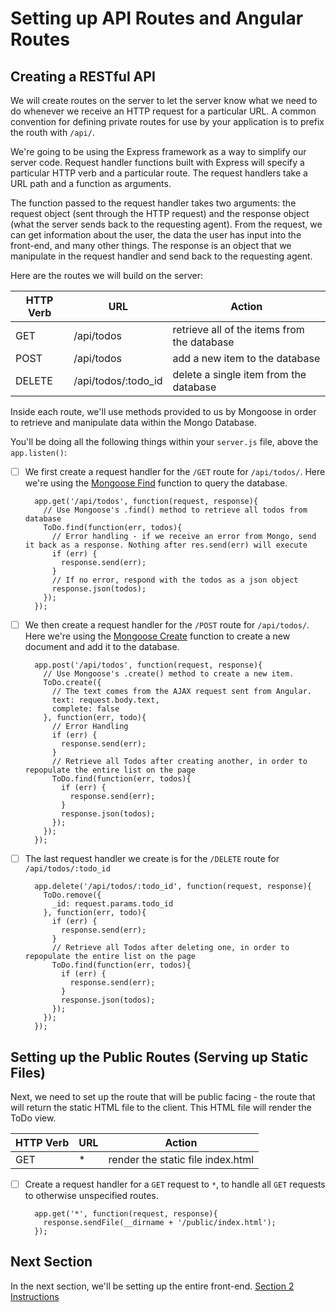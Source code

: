 # Setting up API Routes and Angular Routes

## Creating a RESTful API
We will create routes on the server to let the server know what we need to do whenever we receive an HTTP request for a particular URL. A common convention for defining private routes for use by your application is to prefix the routh with `/api/`.

We're going to be using the Express framework as a way to simplify our server code. Request handler functions built with Express will specify a particular HTTP verb and a particular route. The request handlers take a URL path and a function as arguments. 

The function passed to the request handler takes two arguments: the request object (sent through the HTTP request) and the response object (what the server sends back to the requesting agent). From the request, we can get information about the user, the data the user has input into the front-end, and many other things. The response is an object that we manipulate in the request handler and send back to the requesting agent.

Here are the routes we will build on the server:

|HTTP Verb| URL | Action  |
|---|---|---|
| GET  | /api/todos   | retrieve all of the items from the database  |
| POST |  /api/todos |  add a new item to the database |
| DELETE | /api/todos/:todo_id   |  delete a single item from the database |

Inside each route, we'll use methods provided to us by Mongoose in order to retrieve and manipulate data within the Mongo Database.

You'll be doing all the following things within your `server.js` file, above the `app.listen()`:

- [ ] We first create a request handler for the `/GET` route for `/api/todos/`. Here we're using the [Mongoose Find](http://mongoosejs.com/docs/queries.html) function to query the database.

        app.get('/api/todos', function(request, response){
          // Use Mongoose's .find() method to retrieve all todos from database
          ToDo.find(function(err, todos){
            // Error handling - if we receive an error from Mongo, send it back as a response. Nothing after res.send(err) will execute
            if (err) {
              response.send(err);
            }
            // If no error, respond with the todos as a json object
            response.json(todos);
          });
        });

- [ ] We then create a request handler for the `/POST` route for `/api/todos/`. Here we're using the [Mongoose Create](http://mongoosejs.com/docs/models.html) function to create a new document and add it to the database.

        app.post('/api/todos', function(request, response){
          // Use Mongoose's .create() method to create a new item. 
          ToDo.create({
            // The text comes from the AJAX request sent from Angular.
            text: request.body.text,
            complete: false
          }, function(err, todo){
            // Error Handling
            if (err) { 
              response.send(err); 
            }
            // Retrieve all Todos after creating another, in order to repopulate the entire list on the page
            ToDo.find(function(err, todos){
              if (err) {
                response.send(err);
              }
              response.json(todos);
            });
          });
        });

- [ ] The last request handler we create is for the `/DELETE` route for `/api/todos/:todo_id`

        app.delete('/api/todos/:todo_id', function(request, response){
          ToDo.remove({
            _id: request.params.todo_id
          }, function(err, todo){
            if (err) {
              response.send(err);
            }
            // Retrieve all Todos after deleting one, in order to repopulate the entire list on the page
            ToDo.find(function(err, todos){
              if (err) {
                response.send(err);
              }
              response.json(todos);
            });
          });
        });

## Setting up the Public Routes (Serving up Static Files)

Next, we need to set up the route that will be public facing - the route that will return the static HTML file to the client. This HTML file will render the ToDo view.

|HTTP Verb| URL | Action  |
|---|---|---|
| GET  | * | render the static file index.html  |

- [ ] Create a request handler for a `GET` request to `*`, to handle all `GET` requests to otherwise unspecified routes. 

        app.get('*', function(request, response){
          response.sendFile(__dirname + '/public/index.html');
        });

## Next Section

In the next section, we'll be setting up the entire front-end. [Section 2 Instructions](./branch2.md)
